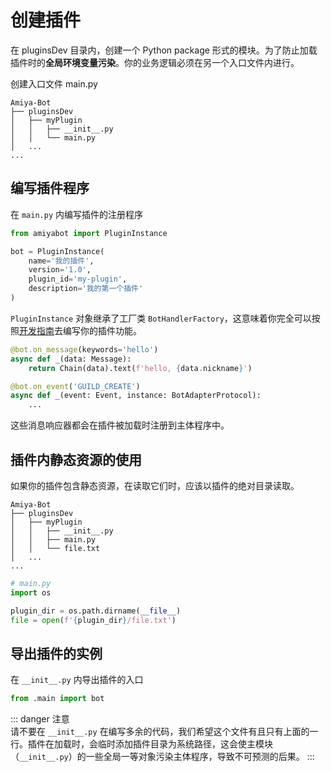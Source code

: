 # 创建插件

在 pluginsDev 目录内，创建一个 Python package 形式的模块。为了防止加载插件时的**全局环境变量污染**。你的业务逻辑必须在另一个入口文件内进行。

创建入口文件 main.py

```text {3,4,5}
Amiya-Bot
├── pluginsDev
│   ├── myPlugin
│   │   ├── __init__.py
│   │   └── main.py
│   ...
...
```

## 编写插件程序

在 `main.py` 内编写插件的注册程序

```python
from amiyabot import PluginInstance

bot = PluginInstance(
    name='我的插件',
    version='1.0',
    plugin_id='my-plugin',
    description='我的第一个插件'
)
```

`PluginInstance` 对象继承了工厂类 `BotHandlerFactory`，这意味着你完全可以按照[开发指南](/develop/basic/handlerDecorator)去编写你的插件功能。

```python
@bot.on_message(keywords='hello')
async def _(data: Message):
    return Chain(data).text(f'hello, {data.nickname}')

@bot.on_event('GUILD_CREATE')
async def _(event: Event, instance: BotAdapterProtocol):
    ...
```

这些消息响应器都会在插件被加载时注册到主体程序中。

## 插件内静态资源的使用

如果你的插件包含静态资源，在读取它们时，应该以插件的绝对目录读取。

```text {6}
Amiya-Bot
├── pluginsDev
│   ├── myPlugin
│   │   ├── __init__.py
│   │   ├── main.py
│   │   └── file.txt
│   ...
...
```

```python
# main.py
import os

plugin_dir = os.path.dirname(__file__)
file = open(f'{plugin_dir}/file.txt')
```

## 导出插件的实例

在 `__init__.py` 内导出插件的入口

```python
from .main import bot
```

::: danger 注意<br>
请不要在 `__init__.py` 在编写多余的代码，我们希望这个文件有且只有上面的一行。插件在加载时，会临时添加插件目录为系统路径，这会使主模块（`__init__.py`）的一些全局一等对象污染主体程序，导致不可预测的后果。
:::
